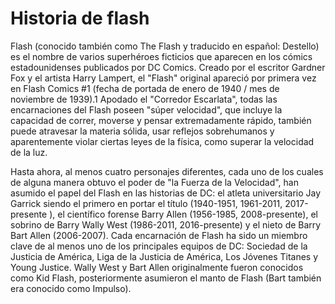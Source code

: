 # Historia de flash



Flash (conocido también como The Flash y traducido en español: Destello) es el nombre de varios superhéroes ficticios que aparecen en los
cómics estadounidenses publicados por DC Comics. Creado por el escritor Gardner Fox y el artista Harry Lampert, el "Flash" original apareció 
por primera vez en Flash Comics #1 (fecha de portada de enero de 1940 / mes de noviembre de 1939).1​ Apodado el "Corredor Escarlata", todas las
encarnaciones del Flash poseen "súper velocidad", que incluye la capacidad de correr, moverse y pensar extremadamente rápido, también puede 
atravesar la materia sólida, usar reflejos sobrehumanos y aparentemente violar ciertas leyes de la física, como superar la velocidad de la luz.

Hasta ahora, al menos cuatro personajes diferentes, cada uno de los cuales de alguna manera obtuvo el poder de "la Fuerza de la Velocidad", 
han asumido el papel del Flash en las historias de DC: el atleta universitario Jay Garrick siendo el primero en portar el título (1940-1951,
1961-2011, 2017-presente ), el científico forense Barry Allen (1956-1985, 2008-presente), el sobrino de Barry Wally West (1986-2011,
2016-presente) y el nieto de Barry Bart Allen (2006-2007). Cada encarnación de Flash ha sido un miembro clave de al menos uno de los principales 
equipos de DC: Sociedad de la Justicia de América, Liga de la Justicia de América, Los Jóvenes Titanes y Young Justice. Wally West y Bart Allen 
originalmente fueron conocidos como Kid Flash, posteriormente asumieron el manto de Flash 
(Bart también era conocido como Impulso).
